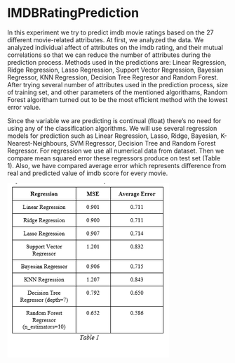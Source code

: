 # IMDBRatingPrediction

In this experiment we try to predict imdb movie ratings based on the 27 different movie-related attributes. At first, we analyzed the data. We analyzed individual affect of attributes on the imdb rating, and their mutual correlations so that we can reduce the number of attributes during the prediction process. Methods used in the predictions are: Linear Regression, Ridge Regression, Lasso Regression, Support Vector Regression, Bayesian Regressor, KNN Regression, Decision Tree Regresor and Random Forest. After trying several number of attributes used in the prediction process, size of training set, and other parameters of the mentioned algorithams, Random Forest algoritham turned out to be the most efficient method with the lowest error value.

Since the variable we are predicting is continual (float) there’s no need for using any of the classification algorithms. We will use several regression models for prediction such as Linear Regression, Lasso, Ridge, Bayesian, K-Nearest-Neighbours, SVM Regressor, Decision Tree and Random Forest Regressor. For regression we use all numerical data from dataset. Then we compare mean squared error these regressors produce on test set (Table 1). Also, we have compared average error which represents difference from real and predicted value of imdb score for every movie.

![result table](/Screenshots/results.png)
